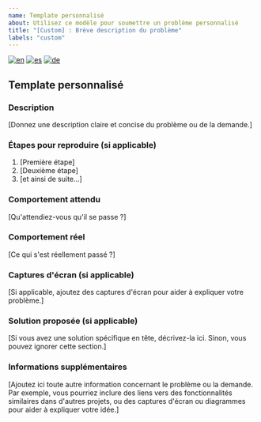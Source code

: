 ```yaml
---
name: Template personnalisé
about: Utilisez ce modèle pour soumettre un problème personnalisé
title: "[Custom] : Brève description du problème"
labels: "custom"
---
```


<!--
Support multilingue personnalisé
-->

[![en](https://img.shields.io/badge/lang-en-red.svg)](custom.md)
[![es](https://img.shields.io/badge/lang-es-yellow.svg)](custom.es.md)
[![de](https://img.shields.io/badge/lang-de-black.svg)](custom.de.md)

## Template personnalisé

### Description

[Donnez une description claire et concise du problème ou de la demande.]

### Étapes pour reproduire (si applicable)

1. [Première étape]
2. [Deuxième étape]
3. [et ainsi de suite...]

### Comportement attendu

[Qu'attendiez-vous qu'il se passe ?]

### Comportement réel

[Ce qui s'est réellement passé ?]

### Captures d'écran (si applicable)

[Si applicable, ajoutez des captures d'écran pour aider à expliquer votre problème.]

### Solution proposée (si applicable)

[Si vous avez une solution spécifique en tête, décrivez-la ici. Sinon, vous pouvez ignorer cette section.]

### Informations supplémentaires

[Ajoutez ici toute autre information concernant le problème ou la demande. Par exemple, vous pourriez inclure des liens vers des fonctionnalités similaires dans d'autres projets, ou des captures d'écran ou diagrammes pour aider à expliquer votre idée.]

